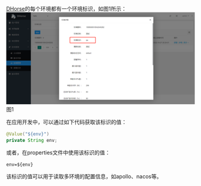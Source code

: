[DHorse](https://github.com/tiandizhiguai/dhorse)的每个环境都有一个环境标识，如图1所示：
![Image text](./image/env_detail.png)
图1

在应用开发中，可以通过如下代码获取该标识的值：

```java
@Value("${env}")
private String env;
```

或者，在properties文件中使用该标识的值：

```properties
env=${env}
```

该标识的值可以用于读取多环境的配置信息，如apollo、nacos等。